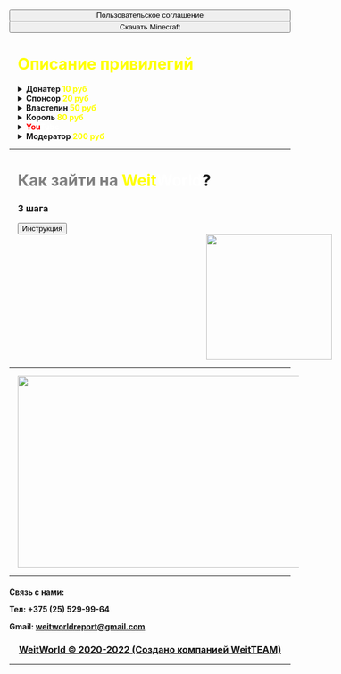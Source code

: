 
</optgroup><optgroup label=" "> 
 
</optgroup></select> 
 
 </select> 
 </div> 
 
 </div> 
 </div> 
 
 
 
 
 
<div class="buttons"> 
 <button onclick="location.href ="" style="width: 100%;">Пользовательское соглашение</button> 
</div> 
<div class="content"> 
<button onclick="location.href = 'Minecraft-1.17.10-weitworld.apk'" style="width: 100%;" class="red">Скачать Minecraft</button> 
 
 
 
 </div> 
 
 
 
 
 </div> 
 </div> 
 </div> 
 </div> 
 <barder> 
 
 <div class="col-12 col-lg-7 mainBlock"> 
 <form action="http://abhours.ru/payment.php" class="block row justify-content-center" method="post"> 
 
 <h1 style="position: relative;left: 3%"> 
<font color="yellow">Описание привилегий</font> 
</h1> 
<details style="position: relative;left: 3%"> 
<summary> 
<b>Донатер 
<font color="yellow">10 руб</font></b> 
</summary> 
Тут будет описание этой привилегии 
</details>
 
 
<details style="position: relative;left: 3%"> 
<summary> 
<b>Спонсор 
<font color="yellow">20 руб</font></b> 
</summary> 
Тут будет описание этой привилегии 
</details>
 
 
<details style="position: relative;left: 3%"> 
<summary> 
<b>Властелин 
<font color="yellow">50 руб</font></b> 
</summary> 
Тут будет описание этой привилегии 
</details>
 
 
<details style="position: relative;left: 3%"> 
<summary> 
<b>Король 
<font color="yellow">80 руб</font></b> 
</summary> 
Тут будет описание этой привилегии 
</details>
 
 
<details style="position: relative;left: 3%"> 
<summary> 
<b><font color="red">You</font><font color="white">Tube</font> 
<font color="yellow"></font></b> 
</summary> 
Подать заявку можно здсь: 
</details>
 
 
<details style="position: relative;left: 3%"> 
<summary> 
<b>Модератор 
<font color="yellow">200 руб</font></b> 
</summary> 
Тут будет описание этой привилегии 
</details>
 
 
<hr> 
<div data-v-5f983205="" data-v-1e9b9a47="" class="how-to tmp-block"> 
<h1 style="position: relative;left: 3%" data-v-5f983205=""><font color="gray">Как зайти на</font> <font color="yellow">Weit</font><font color="white">World</font>?</h1> 
<h3 style="position: relative;left: 3%" data-v-5f983205="">3 шага</h3> 
<div class="open-modal" data-v-5f983205=""> 
<button style="position: relative;left: 3%" data-v-0809574e="" data-v-5f983205="" class="secondary-button default-element-size blue">Инструкция</button> 
</div> 
<div class="image-wrap image-flex"> 
<img style="position: relative;width: 225px;height: 225px; left: 70%" src="img/minecraft.png"></div> 
</div> 
 
<hr> 
 
<img style="position: relative;width: 940px;height: 344px; left: 3%" src="img/img1.jpg"> 
</form> 
 
<hr> 
 
<div> 
 <h4> 
 <font color="orange"></font> 
 <p>Связь с нами:</p> 
 <p>Тел: +375 (25) 529-99-64</p> 
 <p>Gmail:</font> <a href="#0"> weitworldreport@gmail.com</p> 
 </h4> 
 <h3 style="position: relative; text-align: center;">WeitWorld © 2020-2022 (Создано компанией WeitTEAM)</h3> 
 <hr> 
</div> 
</body> 
</html>
